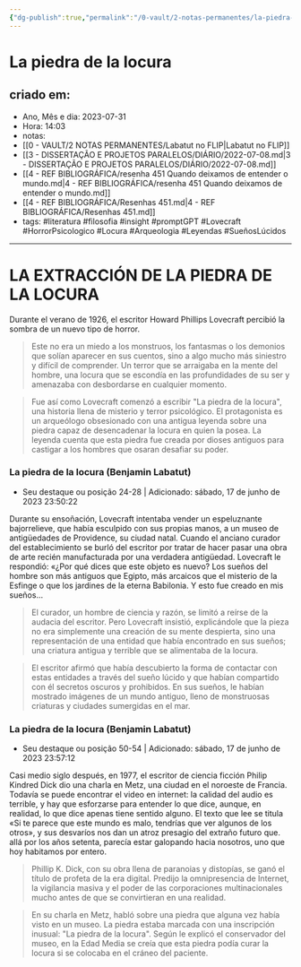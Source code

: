 ```yaml
---
{"dg-publish":true,"permalink":"/0-vault/2-notas-permanentes/la-piedra-de-la-locura/","tags":["permanente","literatura","filosofia","insight","promptGPT","Lovecraft","HorrorPsicologico","Locura","Arqueologia","Leyendas","SueñosLúcidos"],"dgHomeLink":true,"dgShowLocalGraph":true,"dgShowFileTree":true,"dgEnableSearch":true,"noteIcon":""}
---
```


# La piedra de la locura 

## criado em: 
-  Ano, Mês e dia: 2023-07-31
- Hora: 14:03
- notas: 
- [[0 - VAULT/2 NOTAS PERMANENTES/Labatut no FLIP\|Labatut no FLIP]]
- [[3 - DISSERTAÇÃO E PROJETOS PARALELOS/DIÁRIO/2022-07-08.md\|3 - DISSERTAÇÃO E PROJETOS PARALELOS/DIÁRIO/2022-07-08.md]]
- [[4 - REF BIBLIOGRÁFICA/resenha 451 Quando deixamos de entender o mundo.md\|4 - REF BIBLIOGRÁFICA/resenha 451 Quando deixamos de entender o mundo.md]]
- [[4 - REF BIBLIOGRÁFICA/Resenhas 451.md\|4 - REF BIBLIOGRÁFICA/Resenhas 451.md]]
- tags: #literatura #filosofia #insight #promptGPT 
#Lovecraft #HorrorPsicologico #Locura #Arqueologia #Leyendas #SueñosLúcidos

---
# LA EXTRACCIÓN DE LA PIEDRA DE LA LOCURA 

Durante el verano de 1926, el escritor Howard Phillips Lovecraft percibió la sombra de un nuevo tipo de horror.

>Este no era un miedo a los monstruos, los fantasmas o los demonios que solían aparecer en sus cuentos, sino a algo mucho más siniestro y difícil de comprender. Un terror que se arraigaba en la mente del hombre, una locura que se escondía en las profundidades de su ser y amenazaba con desbordarse en cualquier momento. 

>Fue así como Lovecraft comenzó a escribir "La piedra de la locura", una historia llena de misterio y terror psicológico. El protagonista es un arqueólogo obsesionado con una antigua leyenda sobre una piedra capaz de desencadenar la locura en quien la posea. La leyenda cuenta que esta piedra fue creada por dioses antiguos para castigar a los hombres que osaran desafiar su poder.


### La piedra de la locura (Benjamin Labatut)
- Seu destaque ou posição 24-28 | Adicionado: sábado, 17 de junho de 2023 23:50:22

Durante su ensoñación, Lovecraft intentaba vender un espeluznante bajorrelieve, que había esculpido con sus propias manos, a un museo de antigüedades de Providence, su ciudad natal. Cuando el anciano curador del establecimiento se burló del escritor por tratar de hacer pasar una obra de arte recién manufacturada por una verdadera antigüedad. Lovecraft le respondió: «¿Por qué dices que este objeto es nuevo? Los sueños del hombre son más antiguos que Egipto, más arcaicos que el misterio de la Esfinge o que los jardines de la eterna Babilonia. Y esto fue creado en mis sueños...

>El curador, un hombre de ciencia y razón, se limitó a reírse de la audacia del escritor. Pero Lovecraft insistió, explicándole que la pieza no era simplemente una creación de su mente despierta, sino una representación de una entidad que había encontrado en sus sueños; una criatura antigua y terrible que se alimentaba de la locura.

>El escritor afirmó que había descubierto la forma de contactar con estas entidades a través del sueño lúcido y que habían compartido con él secretos oscuros y prohibidos. En sus sueños, le habían mostrado imágenes de un mundo antiguo, lleno de monstruosas criaturas y ciudades sumergidas en el mar.


### La piedra de la locura (Benjamin Labatut)
- Seu destaque ou posição 50-54 | Adicionado: sábado, 17 de junho de 2023 23:57:12

Casi medio siglo después, en 1977, el escritor de ciencia ficción Philip Kindred Dick dio una charla en Metz, una ciudad en el noroeste de Francia. Todavía se puede encontrar el video en internet: la calidad del audio es terrible, y hay que esforzarse para entender lo que dice, aunque, en realidad, lo que dice apenas tiene sentido alguno. El texto que lee se titula «Si te parece que este mundo es malo, tendrías que ver algunos de los otros», y sus desvaríos nos dan un atroz presagio del extraño futuro que. allá por los años setenta, parecía estar galopando hacia nosotros, uno que hoy habitamos por entero.

>Phillip K. Dick, con su obra llena de paranoias y distopías, se ganó el título de profeta de la era digital. Predijo la omnipresencia de Internet, la vigilancia masiva y el poder de las corporaciones multinacionales mucho antes de que se convirtieran en una realidad.

>En su charla en Metz, habló sobre una piedra que alguna vez había visto en un museo. La piedra estaba marcada con una inscripción inusual: "La piedra de la locura". Según le explicó el conservador del museo, en la Edad Media se creía que esta piedra podía curar la locura si se colocaba en el cráneo del paciente.

